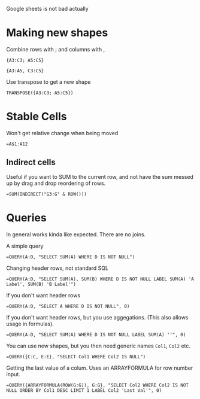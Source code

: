 Google sheets is not bad actually

# Making new shapes

Combine rows with ; and columns with ,

    {A3:C3; A5:C5}

    {A3:A5, C3:C5}

Use transpose to get a new shape

    TRANSPOSE({A3:C3; A5:C5})

# Stable Cells

Won't get relative change when being moved

    =A$1:A12

## Indirect cells

Useful if you want to SUM to the current row, and not have the sum messed up by drag and drop reordering of rows.

    =SUM(INDIRECT("G3:G" & ROW()))

# Queries

In general works kinda like expected. There are no joins.

A simple query

    =QUERY(A:D, "SELECT SUM(A) WHERE D IS NOT NULL")

Changing header rows, not standard SQL

    =QUERY(A:D, "SELECT SUM(A), SUM(B) WHERE D IS NOT NULL LABEL SUM(A) 'A Label', SUM(B) 'B Label'")

If you don't want header rows

    =QUERY(A:D, "SELECT A WHERE D IS NOT NULL", 0)

If you don't want header rows, but you use aggegations. (This also allows usage in formulas).

    =QUERY(A:D, "SELECT SUM(A) WHERE D IS NOT NULL LABEL SUM(A) ''", 0)

You can use new shapes, but you then need generic names `Col1`, `Col2` etc.

    =QUERY({C:C, E:E}, "SELECT Col1 WHERE Col2 IS NULL")

Getting the last value of a colum. Uses an ARRAYFORMULA for row number input.

    =QUERY({ARRAYFORMULA(ROW(G:G)), G:G}, "SELECT Col2 WHERE Col2 IS NOT NULL ORDER BY Col1 DESC LIMIT 1 LABEL Col2 'Last Val'", 0)